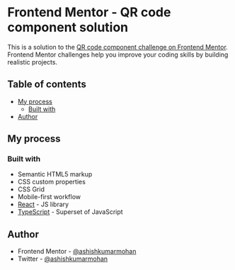 # Frontend Mentor - QR code component solution

This is a solution to the [QR code component challenge on Frontend Mentor](https://www.frontendmentor.io/challenges/qr-code-component-iux_sIO_H). Frontend Mentor challenges help you improve your coding skills by building realistic projects. 

## Table of contents

- [My process](#my-process)
  - [Built with](#built-with)
- [Author](#author)

## My process

### Built with

- Semantic HTML5 markup
- CSS custom properties
- CSS Grid
- Mobile-first workflow
- [React](https://reactjs.org/) - JS library
- [TypeScript](https://www.typescriptlang.org/) - Superset of JavaScript

## Author

- Frontend Mentor - [@ashishkumarmohan](https://www.frontendmentor.io/profile/ashishkumarmohan)
- Twitter - [@ashishkumarmohan](https://www.twitter.com/ashishkumar_m5)
